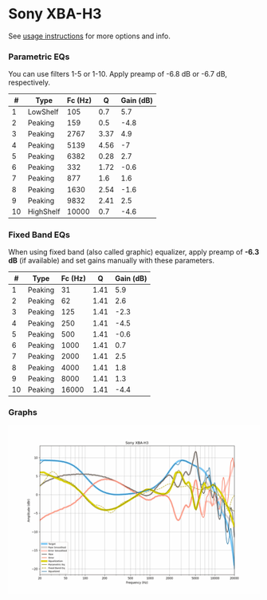 # Sony XBA-H3
See [usage instructions](https://github.com/jaakkopasanen/AutoEq#usage) for more options and info.

### Parametric EQs
You can use filters 1-5 or 1-10. Apply preamp of -6.8 dB or -6.7 dB, respectively.

|   # | Type      |   Fc (Hz) |    Q |   Gain (dB) |
|-----|-----------|-----------|------|-------------|
|   1 | LowShelf  |       105 | 0.7  |         5.7 |
|   2 | Peaking   |       159 | 0.5  |        -4.8 |
|   3 | Peaking   |      2767 | 3.37 |         4.9 |
|   4 | Peaking   |      5139 | 4.56 |        -7   |
|   5 | Peaking   |      6382 | 0.28 |         2.7 |
|   6 | Peaking   |       332 | 1.72 |        -0.6 |
|   7 | Peaking   |       877 | 1.6  |         1.6 |
|   8 | Peaking   |      1630 | 2.54 |        -1.6 |
|   9 | Peaking   |      9832 | 2.41 |         2.5 |
|  10 | HighShelf |     10000 | 0.7  |        -4.6 |

### Fixed Band EQs
When using fixed band (also called graphic) equalizer, apply preamp of **-6.3 dB** (if available) and set gains manually with these parameters.

|   # | Type    |   Fc (Hz) |    Q |   Gain (dB) |
|-----|---------|-----------|------|-------------|
|   1 | Peaking |        31 | 1.41 |         5.9 |
|   2 | Peaking |        62 | 1.41 |         2.6 |
|   3 | Peaking |       125 | 1.41 |        -2.3 |
|   4 | Peaking |       250 | 1.41 |        -4.5 |
|   5 | Peaking |       500 | 1.41 |        -0.6 |
|   6 | Peaking |      1000 | 1.41 |         0.7 |
|   7 | Peaking |      2000 | 1.41 |         2.5 |
|   8 | Peaking |      4000 | 1.41 |         1.8 |
|   9 | Peaking |      8000 | 1.41 |         1.3 |
|  10 | Peaking |     16000 | 1.41 |        -4.4 |

### Graphs
![](./Sony%20XBA-H3.png)
